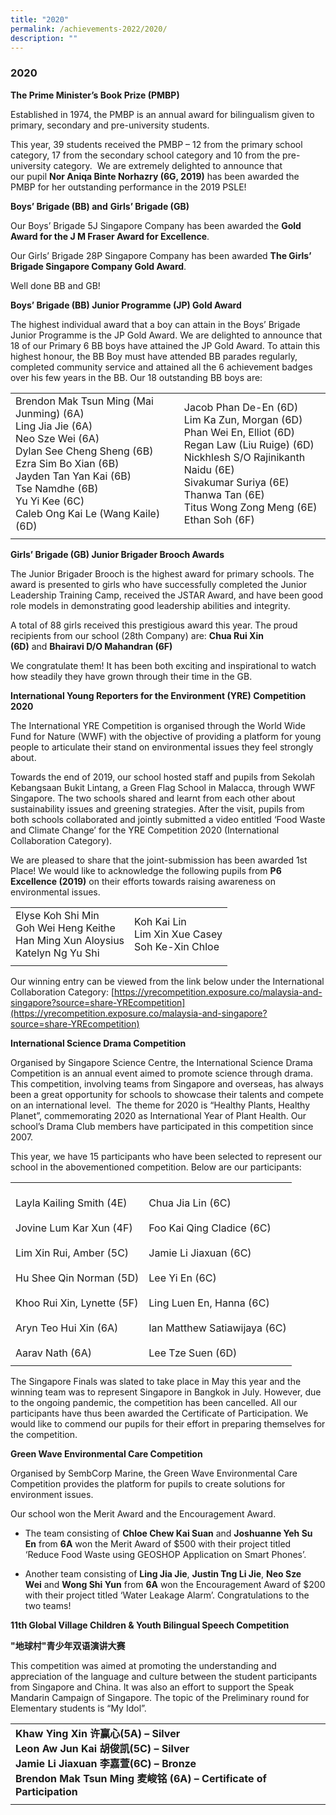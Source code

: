 ```yaml
---
title: "2020"
permalink: /achievements-2022/2020/
description: ""
---
```

### 2020

**The Prime Minister’s Book Prize (PMBP)**

Established in 1974, the PMBP is an annual award for bilingualism given to primary, secondary and pre-university students.

This year, 39 students received the PMBP – 12 from the primary school category, 17 from the secondary school category and 10 from the pre-university category.  We are extremely delighted to announce that our pupil **Nor Aniqa Binte Norhazry (6G, 2019)** has been awarded the PMBP for her outstanding performance in the 2019 PSLE!

**Boys’ Brigade (BB) and** **Girls’ Brigade (GB)**

  

Our Boys’ Brigade 5J Singapore Company has been awarded the **Gold Award for the J M Fraser Award for Excellence**.

Our Girls’ Brigade 28P Singapore Company has been awarded **The Girls’ Brigade Singapore Company Gold Award**.

Well done BB and GB!

**Boys’ Brigade (BB) Junior Programme (JP) Gold Award**

The highest individual award that a boy can attain in the Boys’ Brigade Junior Programme is the JP Gold Award. We are delighted to announce that 18 of our Primary 6 BB boys have attained the JP Gold Award. To attain this highest honour, the BB Boy must have attended BB parades regularly, completed community service and attained all the 6 achievement badges over his few years in the BB. Our 18 outstanding BB boys are:

|  |  |
|---|---|
| Brendon Mak Tsun Ming (Mai Junming) (6A)<br>Ling Jia Jie (6A)<br>Neo Sze Wei (6A)<br>Dylan See Cheng Sheng (6B)<br>Ezra Sim Bo Xian (6B)<br>Jayden Tan Yan Kai (6B)<br>Tse Namdhe (6B)<br>Yu Yi Kee (6C)<br>Caleb Ong Kai Le (Wang Kaile) (6D) | Jacob Phan De-En (6D)<br>Lim Ka Zun, Morgan (6D)<br>Phan Wei En, Elliot (6D)<br>Regan Law (Liu Ruige) (6D)<br>Nickhlesh S/O Rajinikanth Naidu (6E)<br>Sivakumar Suriya (6E)           <br>Thanwa Tan (6E)<br>Titus Wong Zong Meng (6E)<br>Ethan Soh (6F) |
|  |  |

**Girls’ Brigade (GB) Junior Brigader Brooch Awards**

The Junior Brigader Brooch is the highest award for primary schools. The award is presented to girls who have successfully completed the Junior Leadership Training Camp, received the JSTAR Award, and have been good role models in demonstrating good leadership abilities and integrity.

A total of 88 girls received this prestigious award this year. The proud recipients from our school (28th Company) are: **Chua Rui Xin (6D)** and **Bhairavi D/O Mahandran (6F)**

We congratulate them! It has been both exciting and inspirational to watch how steadily they have grown through their time in the GB.

**International Young Reporters for the Environment (YRE) Competition 2020**

The International YRE Competition is organised through the World Wide Fund for Nature (WWF) with the objective of providing a platform for young people to articulate their stand on environmental issues they feel strongly about.

Towards the end of 2019, our school hosted staff and pupils from Sekolah Kebangsaan Bukit Lintang, a Green Flag School in Malacca, through WWF Singapore. The two schools shared and learnt from each other about sustainability issues and greening strategies. After the visit, pupils from both schools collaborated and jointly submitted a video entitled ‘Food Waste and Climate Change’ for the YRE Competition 2020 (International Collaboration Category).

We are pleased to share that the joint-submission has been awarded 1st Place! We would like to acknowledge the following pupils from **P6 Excellence (2019)** on their efforts towards raising awareness on environmental issues.

|  |  |
|---|---|
| Elyse Koh Shi Min<br>Goh Wei Heng Keithe<br>Han Ming Xun Aloysius <br>Katelyn Ng Yu Shi | Koh Kai Lin<br>Lim Xin Xue Casey<br>Soh Ke-Xin Chloe |
|  |  |

Our winning entry can be viewed from the link below under the International Collaboration Category: [https://yrecompetition.exposure.co/malaysia-and-singapore?source=share-YREcompetition](https://yrecompetition.exposure.co/malaysia-and-singapore?source=share-YREcompetition)

**International Science Drama Competition**

Organised by Singapore Science Centre, the International Science Drama Competition is an annual event aimed to promote science through drama. This competition, involving teams from Singapore and overseas, has always been a great opportunity for schools to showcase their talents and compete on an international level.  The theme for 2020 is “Healthy Plants, Healthy Planet”, commemorating 2020 as International Year of Plant Health. Our school’s Drama Club members have participated in this competition since 2007.

This year, we have 15 participants who have been selected to represent our school in the abovementioned competition. Below are our participants:

|  |  |
|---|---|
|    <br>Layla Kailing Smith   (4E)<br>   <br>Jovine Lum Kar Xun   (4F)<br>   <br>Lim Xin Rui, Amber   (5C)<br>   <br>Hu Shee Qin Norman   (5D)<br>   <br>Khoo Rui Xin,   Lynette (5F)<br>   <br>Aryn Teo Hui Xin   (6A)<br>   <br>Aarav Nath (6A)    |    <br>Chua Jia Lin (6C)<br>   <br>Foo Kai Qing Cladice   (6C)<br>   <br>Jamie Li Jiaxuan   (6C)<br>   <br>Lee Yi En (6C)<br>   <br>Ling Luen En, Hanna   (6C)<br>   <br>Ian Matthew   Satiawijaya (6C)<br>   <br>Lee Tze Suen (6D)    |
|  |  |


The Singapore Finals was slated to take place in May this year and the winning team was to represent Singapore in Bangkok in July. However, due to the ongoing pandemic, the competition has been cancelled. All our participants have thus been awarded the Certificate of Participation. We would like to commend our pupils for their effort in preparing themselves for the competition.

**Green Wave Environmental Care Competition**

Organised by SembCorp Marine, the Green Wave Environmental Care Competition provides the platform for pupils to create solutions for environment issues.

Our school won the Merit Award and the Encouragement Award.

* The team consisting of **Chloe Chew Kai Suan** and **Joshuanne Yeh Su En** from **6A** won the Merit Award of $500 with their project titled ‘Reduce Food Waste using GEOSHOP Application on Smart Phones’.

* Another team consisting of **Ling Jia Jie**, **Justin Tng Li Jie**, **Neo Sze Wei** and **Wong Shi Yun** from **6A** won the Encouragement Award of $200 with their project titled ‘Water Leakage Alarm’. Congratulations to the two teams!

**11th Global Village Children & Youth Bilingual Speech Competition**

**"地球村"青少年双语演讲大赛**

This competition was aimed at promoting the understanding and appreciation of the language and culture between the student participants from Singapore and China. It was also an effort to support the Speak Mandarin Campaign of Singapore. The topic of the Preliminary round for Elementary students is “My Idol”.

|  |
|---|
| **Khaw Ying Xin 许赢心(5A) – Silver <br> Leon Aw Jun Kai 胡俊凯(5C) – Silver<br>  Jamie Li Jiaxuan 李嘉萱(6C) – Bronze <br> Brendon Mak Tsun Ming 麦峻铭** **(6A) – Certificate of Participation** |
|  |